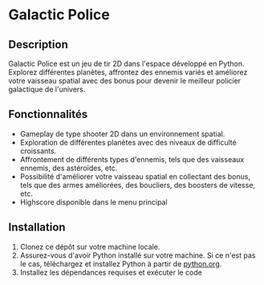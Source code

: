 # Galactic Police

## Description

Galactic Police est un jeu de tir 2D dans l'espace développé en Python. Explorez différentes planètes, affrontez des ennemis variés et améliorez votre vaisseau spatial avec des bonus pour devenir le meilleur policier galactique de l'univers.

## Fonctionnalités

- Gameplay de type shooter 2D dans un environnement spatial.
- Exploration de différentes planètes avec des niveaux de difficulté croissants.
- Affrontement de différents types d'ennemis, tels que des vaisseaux ennemis, des astéroïdes, etc.
- Possibilité d'améliorer votre vaisseau spatial en collectant des bonus, tels que des armes améliorées, des boucliers, des boosters de vitesse, etc.
- Highscore disponible dans le menu principal

## Installation

1. Clonez ce dépôt sur votre machine locale.
2. Assurez-vous d'avoir Python installé sur votre machine. Si ce n'est pas le cas, téléchargez et installez Python à partir de [python.org](https://www.python.org/).
3. Installez les dépendances requises et exécuter le code
